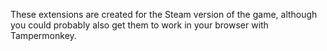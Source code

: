 These extensions are created for the Steam version of the game, although you could probably also get them to work in your browser with Tampermonkey.
